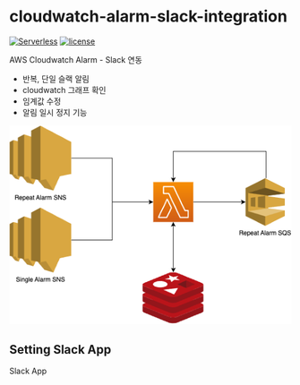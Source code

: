 # cloudwatch-alarm-slack-integration

[![Serverless](http://public.serverless.com/badges/v3.svg)](https://www.serverless.com)
[![license](https://img.shields.io/npm/l/svelte.svg)](License)

AWS Cloudwatch Alarm - Slack 연동

- 반복, 단일 슬랙 알림
- cloudwatch 그래프 확인
- 임계값 수정
- 알림 일시 정지 기능

![System Architecture](/docs/architecture.png?raw=true "System Architecture")

## Setting Slack App

Slack App
